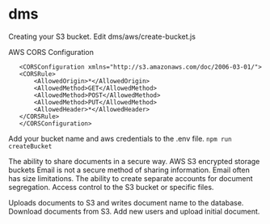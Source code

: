 # dms


Creating your S3 bucket.
Edit dms/aws/create-bucket.js

AWS CORS Configuration
```<?xml version="1.0" encoding="UTF-8"?>
   <CORSConfiguration xmlns="http://s3.amazonaws.com/doc/2006-03-01/">
   <CORSRule>
       <AllowedOrigin>*</AllowedOrigin>
       <AllowedMethod>GET</AllowedMethod>
       <AllowedMethod>POST</AllowedMethod>
       <AllowedMethod>PUT</AllowedMethod>
       <AllowedHeader>*</AllowedHeader>
   </CORSRule>
   </CORSConfiguration>
```

Add your bucket name and aws credentials to the .env file.
`npm run createBucket`


The ability to share documents in a secure way.
AWS S3 encrypted storage buckets
Email is not a secure method of sharing information.
Email often has size limitations.
The ability to create separate accounts for document segregation.
Access control to the S3 bucket or specific files.

Uploads documents to S3 and writes document name to the database.
Download documents from S3.
Add new users and upload initial document.

